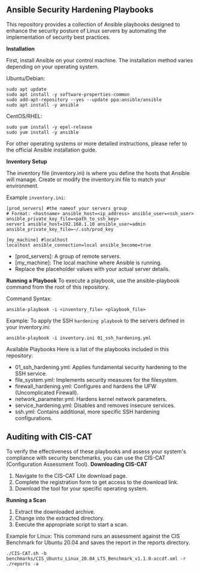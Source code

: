 **﻿Ansible Security Hardening Playbooks**
---
This repository provides a collection of Ansible playbooks designed to enhance the security posture of Linux servers by automating the implementation of security best practices.


**Installation**

First, install Ansible on your control machine. The installation method varies depending on your operating system.

Ubuntu/Debian:
```
sudo apt update
sudo apt install -y software-properties-common
sudo add-apt-repository --yes --update ppa:ansible/ansible
sudo apt install -y ansible
```

CentOS/RHEL:
```
sudo yum install -y epel-release
sudo yum install -y ansible
```

For other operating systems or more detailed instructions, please refer to the official Ansible installation guide.

**Inventory Setup**

The inventory file (inventory.ini) is where you define the hosts that Ansible will manage. Create or modify the inventory.ini file to match your environment.

Example `inventory.ini`:
```
[prod_servers] #the nameof your servers group
# Format: <hostname> ansible_host=<ip_address> ansible_user=<ssh_user> ansible_private_key_file=<path_to_ssh_key>
server1 ansible_host=192.168.1.10 ansible_user=admin ansible_private_key_file=~/.ssh/prod_key

[my_machine] #localhost
localhost ansible_connection=local ansible_become=true
```
* [prod_servers]: A group of remote servers.
* [my_machine]: The local machine where Ansible is running.
* Replace the placeholder values with your actual server details.

**Running a Playbook**
To execute a playbook, use the ansible-playbook command from the root of this repository.

Command Syntax:
```
ansible-playbook -i <inventory_file> <playbook_file>
```

Example:
To apply the SSH `hardening playbook` to the servers defined in your inventory.ini:
```
ansible-playbook -i inventory.ini 01_ssh_hardening.yml
```

Available Playbooks
Here is a list of the playbooks included in this repository:
* 01_ssh_hardening.yml: Applies fundamental security hardening to the SSH service.
* file_system.yml: Implements security measures for the filesystem.
* firewall_hardening.yml: Configures and hardens the UFW (Uncomplicated Firewall).
* network_parameter.yml: Hardens kernel network parameters.
* service_hardening.yml: Disables and removes insecure services.
* ssh.yml: Contains additional, more specific SSH hardening configurations.
  
**Auditing with CIS-CAT**
---
To verify the effectiveness of these playbooks and assess your system's compliance with security benchmarks, you can use the CIS-CAT (Configuration Assessment Tool).
**Downloading CIS-CAT**
1. Navigate to the CIS-CAT Lite download page.
2. Complete the registration form to get access to the download link.
3. Download the tool for your specific operating system.

**Running a Scan**
1. Extract the downloaded archive.
2. Change into the extracted directory.
3. Execute the appropriate script to start a scan.

Example for Linux:
This command runs an assessment against the CIS Benchmark for Ubuntu 20.04 and saves the report in the reports directory.
```
./CIS-CAT.sh -b benchmarks/CIS_Ubuntu_Linux_20.04_LTS_Benchmark_v1.1.0-xccdf.xml -r ./reports -a
```
